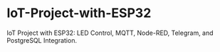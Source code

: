 # IoT-Project-with-ESP32
IoT Project with ESP32: LED Control, MQTT, Node-RED, Telegram, and PostgreSQL Integration.
